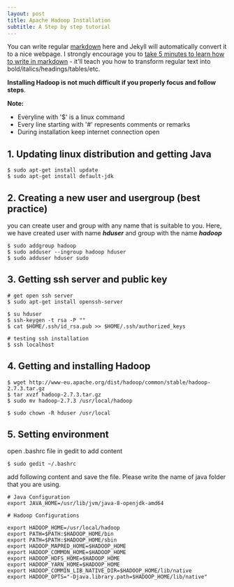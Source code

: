 ```yaml
---
layout: post
title: Apache Hadoop Installation
subtitle: A Step by step tutorial
---
```


You can write regular [markdown](http://markdowntutorial.com/) here and Jekyll will automatically convert it to a nice webpage.  I strongly encourage you to [take 5 minutes to learn how to write in markdown](http://markdowntutorial.com/) - it'll teach you how to transform regular text into bold/italics/headings/tables/etc.

**Installing Hadoop is not much difficult if you properly focus and follow steps**.

**Note:**
* Everyline with '$' is a linux command
* Every line starting with '#' represents comments or remarks
* During installation keep internet connection open

## 1. Updating linux distribution and getting Java

```
$ sudo apt-get install update
$ sudo apt-get install default-jdk
```

## 2. Creating a new user and usergroup (best practice)
you can create user and group with any name that is suitable to you. Here, we have created user with name ***hduser*** and group with the name ***hadoop***
```
$ sudo addgroup hadoop
$ sudo adduser --ingroup hadoop hduser
$ sudo adduser hduser sudo
```

## 3. Getting ssh server and public key
```
# get open ssh server
$ sudo apt-get install openssh-server

$ su hduser
$ ssh-keygen -t rsa -P ""
$ cat $HOME/.ssh/id_rsa.pub >> $HOME/.ssh/authorized_keys

# testing ssh installation
$ ssh localhost
```

## 4. Getting and installing Hadoop

```
$ wget http://www-eu.apache.org/dist/hadoop/common/stable/hadoop-2.7.3.tar.gz
$ tar xvzf hadoop-2.7.3.tar.gz
$ sudo mv hadoop-2.7.3 /usr/local/hadoop

$ sudo chown -R hduser /usr/local
```
## 5. Setting environment
open .bashrc file in gedit to add content
```
$ sudo gedit ~/.bashrc
```
add following content and save the file. Please write the name of java folder that you are using.
```
# Java Configuration
export JAVA_HOME=/usr/lib/jvm/java-8-openjdk-amd64

# Hadoop Configurations

export HADOOP_HOME=/usr/local/hadoop
export PATH=$PATH:$HADOOP_HOME/bin
export PATH=$PATH:$HADOOP_HOME/sbin
export HADOOP_MAPRED_HOME=$HADOOP_HOME
export HADOOP_COMMON_HOME=$HADOOP_HOME
export HADOOP_HDFS_HOME=$HADOOP_HOME
export HADOOP_YARN_HOME=$HADOOP_HOME
export HADOOP_COMMIN_LIB_NATIVE_DIR=$HADOOP_HOME/lib/native
export HADOOP_OPTS="-Djava.library.path=$HADOOP_HOME/lib/native"
```

